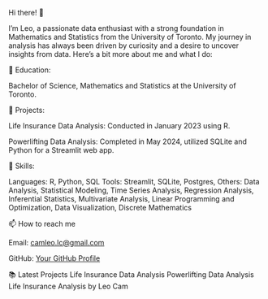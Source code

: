 Hi there! 👋

I’m Leo, a passionate data enthusiast with a strong foundation in Mathematics and Statistics from the University of Toronto. My journey in analysis has always been driven by curiosity and a desire to uncover insights from data. Here’s a bit more about me and what I do:




📘 Education: 

Bachelor of Science, Mathematics and Statistics at the University of Toronto.

💼 Projects:

Life Insurance Data Analysis: Conducted in January 2023 using R.

Powerlifting Data Analysis: Completed in May 2024, utilized SQLite and Python for a Streamlit web app.



🔧 Skills:

Languages: R, Python, SQL
Tools: Streamlit, SQLite, Postgres,
Others: Data Analysis, Statistical Modeling, Time Series Analysis, Regression Analysis, Inferential Statistics, Multivariate Analysis, Linear Programming and Optimization, Data Visualization, Discrete Mathematics





📫 How to reach me

Email: camleo.lc@gmail.com

GitHub: [Your GitHub Profile](https://github.com/cam-leo)


📚 Latest Projects
Life Insurance Data Analysis
Powerlifting Data Analysis
Life Insurance Analysis by Leo Cam
